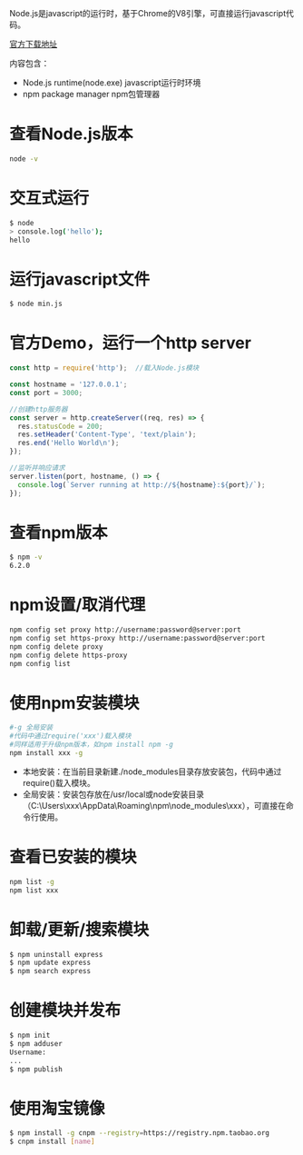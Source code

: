 Node.js是javascript的运行时，基于Chrome的V8引擎，可直接运行javascript代码。

[官方下载地址](http://nodejs.org/)

内容包含：

+ Node.js runtime(node.exe) javascript运行时环境
+ npm package manager npm包管理器


# 查看Node.js版本

```bash
node -v
```


# 交互式运行

```bash
$ node
> console.log('hello');
hello
```


# 运行javascript文件

```bash
$ node min.js
```


# 官方Demo，运行一个http server

```javascript
const http = require('http');  //载入Node.js模块

const hostname = '127.0.0.1';
const port = 3000;

//创建http服务器
const server = http.createServer((req, res) => {
  res.statusCode = 200;
  res.setHeader('Content-Type', 'text/plain');
  res.end('Hello World\n');
});

//监听并响应请求
server.listen(port, hostname, () => {
  console.log(`Server running at http://${hostname}:${port}/`);
});
```


# 查看npm版本

```bash
$ npm -v
6.2.0
```


# npm设置/取消代理

```bash
npm config set proxy http://username:password@server:port
npm config set https-proxy http://username:password@server:port
npm config delete proxy
npm config delete https-proxy
npm config list
```


# 使用npm安装模块

```bash
#-g 全局安装
#代码中通过require('xxx')载入模块
#同样适用于升级npm版本，如npm install npm -g
npm install xxx -g
```

+ 本地安装：在当前目录新建./node_modules目录存放安装包，代码中通过require()载入模块。
+ 全局安装：安装包存放在/usr/local或node安装目录（C:\Users\xxx\AppData\Roaming\npm\node_modules\xxx），可直接在命令行使用。


# 查看已安装的模块

```bash
npm list -g
npm list xxx
```


# 卸载/更新/搜索模块

```bash
$ npm uninstall express
$ npm update express
$ npm search express
```


# 创建模块并发布

```bash
$ npm init
$ npm adduser
Username:
...
$ npm publish
```


# 使用淘宝镜像

```bash
$ npm install -g cnpm --registry=https://registry.npm.taobao.org
$ cnpm install [name]
```
